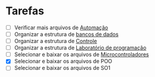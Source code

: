 # Tarefas 

- [ ] Verificar mais arquivos de [Automação](../Contents/automacao/)
- [ ] Organizar a estrutura de [bancos de dados](../Contents/bcdd/)
- [ ] Organizar a estrutura de [Controle](../Contents/ctrl/)
- [ ] Organizar a estrutura de [Laboratório de programação](../Contents/lprg/)
- [ ] Selecionar e baixar os arquivos de [Microcontroladores](../Contents/micr/)
- [X] Selecionar e baixar os arquivos de POO
- [ ] Selecionar e baixar os arquivos de SO1

